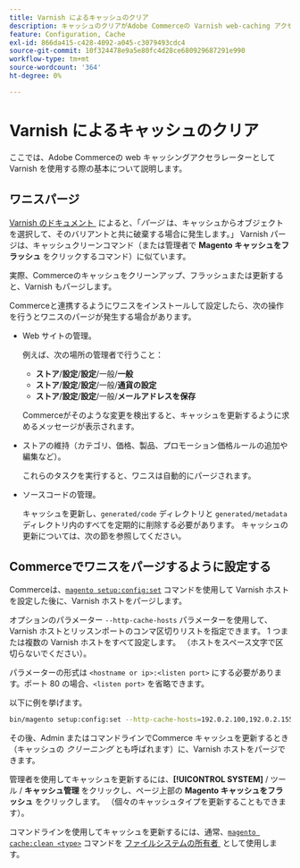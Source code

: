 ```yaml
---
title: Varnish によるキャッシュのクリア
description: キャッシュのクリアがAdobe Commerceの Varnish web-caching アクセラレーターでどのように機能するかを説明します。 キャッシュの管理と最適化の手法について説明します。
feature: Configuration, Cache
exl-id: 866da415-c428-4092-a045-c3079493cdc4
source-git-commit: 10f324478e9a5e80fc4d28ce680929687291e990
workflow-type: tm+mt
source-wordcount: '364'
ht-degree: 0%

---
```


# Varnish によるキャッシュのクリア

ここでは、Adobe Commerceの web キャッシングアクセラレーターとして Varnish を使用する際の基本について説明します。

## ワニスパージ

[Varnish のドキュメント &#x200B;](https://www.varnish-cache.org/docs/trunk/users-guide/purging.html) によると、「*パージ* は、キャッシュからオブジェクトを選択して、そのバリアントと共に破棄する場合に発生します。」 Varnish パージは、キャッシュクリーンコマンド（または管理者で **Magento キャッシュをフラッシュ** をクリックするコマンド）に似ています。

実際、Commerceのキャッシュをクリーンアップ、フラッシュまたは更新すると、Varnish もパージします。

Commerceと連携するようにワニスをインストールして設定したら、次の操作を行うとワニスのパージが発生する場合があります。

- Web サイトの管理。

  例えば、次の場所の管理者で行うこと：

   - **ストア**/**設定**/**設定**/一般/**一般**
   - **ストア**/**設定**/**設定**/一般/**通貨の設定**
   - **ストア**/**設定**/**設定**/一般/**メールアドレスを保存**

  Commerceがそのような変更を検出すると、キャッシュを更新するように求めるメッセージが表示されます。

- ストアの維持（カテゴリ、価格、製品、プロモーション価格ルールの追加や編集など）。

  これらのタスクを実行すると、ワニスは自動的にパージされます。

- ソースコードの管理。

  キャッシュを更新し、`generated/code` ディレクトリと `generated/metadata` ディレクトリ内のすべてを定期的に削除する必要があります。 キャッシュの更新については、次の節を参照してください。

## Commerceでワニスをパージするように設定する

Commerceは、[`magento setup:config:set`](https://experienceleague.adobe.com/en/docs/commerce-operations/tools/cli-reference/commerce-on-premises#setupconfigset) コマンドを使用して Varnish ホストを設定した後に、Varnish ホストをパージします。

オプションのパラメーター `--http-cache-hosts` パラメーターを使用して、Varnish ホストとリッスンポートのコンマ区切りリストを指定できます。 1 つまたは複数の Varnish ホストをすべて設定します。 （ホストをスペース文字で区切らないでください）。

パラメーターの形式は `<hostname or ip>:<listen port>` にする必要があります。ポート 80 の場合、`<listen port>` を省略できます。

以下に例を挙げます。

```bash
bin/magento setup:config:set --http-cache-hosts=192.0.2.100,192.0.2.155:6081
```

その後、Admin またはコマンドラインでCommerce キャッシュを更新するとき（キャッシュの *クリーニング* とも呼ばれます）に、Varnish ホストをパージできます。

管理者を使用してキャッシュを更新するには、**[!UICONTROL SYSTEM]** / ツール / **キャッシュ管理** をクリックし、ページ上部の **Magento キャッシュをフラッシュ** をクリックします。 （個々のキャッシュタイプを更新することもできます）。

コマンドラインを使用してキャッシュを更新するには、通常、[`magento cache:clean <type>`](../cli/manage-cache.md#clean-and-flush-cache-types) コマンドを [&#x200B; ファイルシステムの所有者 &#x200B;](../../installation/prerequisites/file-system/overview.md) として使用します。

